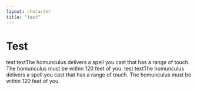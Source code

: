 ```yaml
---
layout: character
title: "test"
---
```


# Test
test textThe homunculus delivers a spell you cast that has a range of touch. The homunculus must be within 120 feet of you.
test textThe homunculus delivers a spell you cast that has a range of touch. The homunculus must be within 120 feet of you.